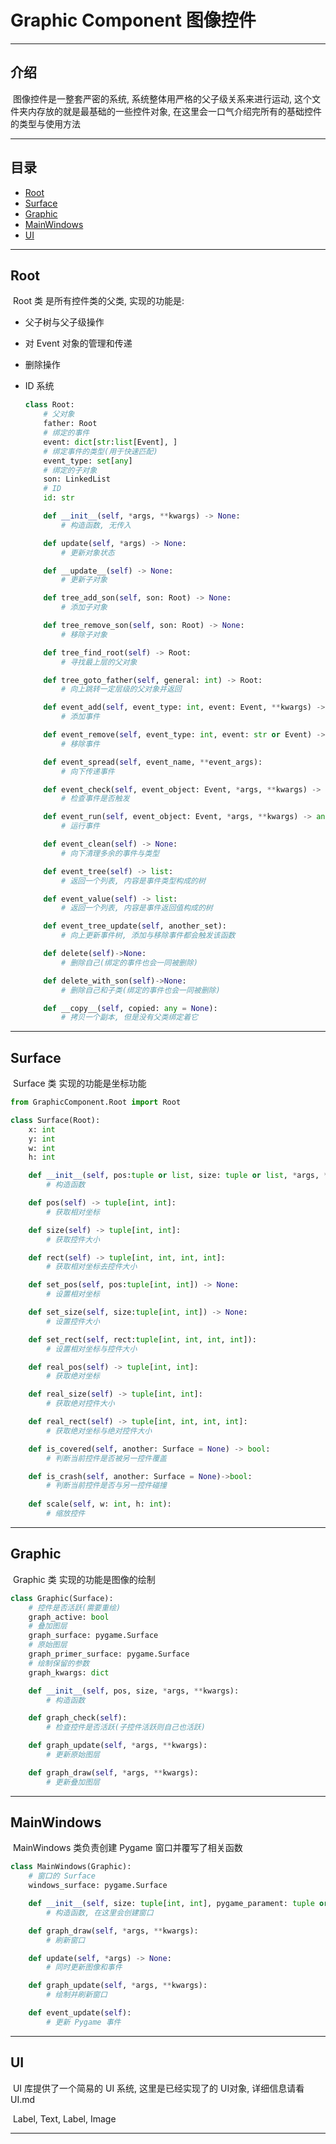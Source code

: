 # Graphic Component 图像控件

---

## 介绍

​		图像控件是一整套严密的系统, 系统整体用严格的父子级关系来进行运动, 这个文件夹内存放的就是最基础的一些控件对象, 在这里会一口气介绍完所有的基础控件的类型与使用方法

---

## 目录

- [Root](#Root)
- [Surface](#Surface)
- [Graphic](#Graphic)
- [MainWindows](#MainWindows)
- [UI](#UI)

---

## <a id='Root'>Root</a>

​	Root 类 是所有控件类的父类, 实现的功能是:

  - 父子树与父子级操作

  - 对 Event 对象的管理和传递

  - 删除操作

  - ID 系统

    

    ```Python
    class Root:
        # 父对象
        father: Root
        # 绑定的事件
        event: dict[str:list[Event], ]
    	# 绑定事件的类型(用于快速匹配)
        event_type: set[any]
        # 绑定的子对象
        son: LinkedList
        # ID
        id: str
    
        def __init__(self, *args, **kwargs) -> None:
            # 构造函数, 无传入
    
        def update(self, *args) -> None:
            # 更新对象状态
    
        def __update__(self) -> None:
            # 更新子对象
    
        def tree_add_son(self, son: Root) -> None:
            # 添加子对象
    
        def tree_remove_son(self, son: Root) -> None:
            # 移除子对象
    
        def tree_find_root(self) -> Root:
            # 寻找最上层的父对象
    
        def tree_goto_father(self, general: int) -> Root:
            # 向上跳转一定层级的父对象并返回
    
        def event_add(self, event_type: int, event: Event, **kwargs) -> None:
            # 添加事件
    
        def event_remove(self, event_type: int, event: str or Event) -> None:
            # 移除事件
    
        def event_spread(self, event_name, **event_args):
            # 向下传递事件
    
        def event_check(self, event_object: Event, *args, **kwargs) -> bool:
            # 检查事件是否触发
    
        def event_run(self, event_object: Event, *args, **kwargs) -> any:
            # 运行事件
    
        def event_clean(self) -> None:
            # 向下清理多余的事件与类型
    
        def event_tree(self) -> list:
            # 返回一个列表, 内容是事件类型构成的树
    
        def event_value(self) -> list:
            # 返回一个列表, 内容是事件返回值构成的树
    
        def event_tree_update(self, another_set):
            # 向上更新事件树, 添加与移除事件都会触发该函数
    
        def delete(self)->None:
            # 删除自己(绑定的事件也会一同被删除)
    
        def delete_with_son(self)->None:
            # 删除自己和子类(绑定的事件也会一同被删除)
    
        def __copy__(self, copied: any = None):
            # 拷贝一个副本, 但是没有父类绑定着它
    ```

---

## <a id='Surface'>Surface</a>

​	Surface 类 实现的功能是坐标功能

```Python
from GraphicComponent.Root import Root

class Surface(Root):
    x: int
    y: int
    w: int
    h: int

    def __init__(self, pos:tuple or list, size: tuple or list, *args, **kwargs):
		# 构造函数

    def pos(self) -> tuple[int, int]:
        # 获取相对坐标

    def size(self) -> tuple[int, int]:
        # 获取控件大小

    def rect(self) -> tuple[int, int, int, int]:
        # 获取相对坐标去控件大小

    def set_pos(self, pos:tuple[int, int]) -> None:
        # 设置相对坐标

    def set_size(self, size:tuple[int, int]) -> None:
        # 设置控件大小

    def set_rect(self, rect:tuple[int, int, int, int]):
        # 设置相对坐标与控件大小

    def real_pos(self) -> tuple[int, int]:
		# 获取绝对坐标

    def real_size(self) -> tuple[int, int]:
        # 获取绝对控件大小

    def real_rect(self) -> tuple[int, int, int, int]:
        # 获取绝对坐标与绝对控件大小

    def is_covered(self, another: Surface = None) -> bool:
        # 判断当前控件是否被另一控件覆盖

    def is_crash(self, another: Surface = None)->bool:
        # 判断当前控件是否与另一控件碰撞
    
    def scale(self, w: int, h: int):
        # 缩放控件
```

---

## <a id='Graphic'>Graphic</a>

​	Graphic 类 实现的功能是图像的绘制 

```Python
class Graphic(Surface):
    # 控件是否活跃(需要重绘)
    graph_active: bool
	# 叠加图层
    graph_surface: pygame.Surface
    # 原始图层
    graph_primer_surface: pygame.Surface
    # 绘制保留的参数
    graph_kwargs: dict

    def __init__(self, pos, size, *args, **kwargs):
        # 构造函数

    def graph_check(self):
        # 检查控件是否活跃(子控件活跃则自己也活跃)

    def graph_update(self, *args, **kwargs):
        # 更新原始图层

    def graph_draw(self, *args, **kwargs):
        # 更新叠加图层
```

---

## <a id='MainWindows'>MainWindows</a>

​	MainWindows 类负责创建 Pygame 窗口并覆写了相关函数

```python
class MainWindows(Graphic):
	# 窗口的 Surface
    windows_surface: pygame.Surface

    def __init__(self, size: tuple[int, int], pygame_parament: tuple or list = (), *args, **kwargs):
    	# 构造函数, 在这里会创建窗口

    def graph_draw(self, *args, **kwargs):
    	# 刷新窗口

    def update(self, *args) -> None:
    	# 同时更新图像和事件

    def graph_update(self, *args, **kwargs):
    	# 绘制并刷新窗口

    def event_update(self):
    	# 更新 Pygame 事件
```

---

## <a id="UI">UI</a>

​	UI 库提供了一个简易的 UI 系统, 这里是已经实现了的 UI对象, 详细信息请看 UI.md

​	Label, Text, Label, Image

---